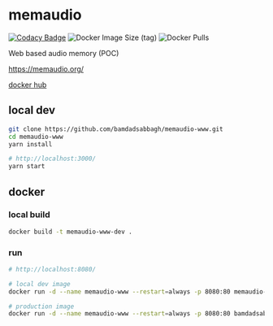 # memaudio

[![Codacy Badge](https://api.codacy.com/project/badge/Grade/06410ab9e15045bd9327eb71e4d8ddf2)](https://app.codacy.com/manual/bamdadsabbagh/memaudio-www?utm_source=github.com&utm_medium=referral&utm_content=bamdadsabbagh/memaudio-www&utm_campaign=Badge_Grade_Dashboard)
![Docker Image Size (tag)](https://img.shields.io/docker/image-size/bamdadsabbagh/memaudio-www/latest)
![Docker Pulls](https://img.shields.io/docker/pulls/bamdadsabbagh/memaudio-www)

Web based audio memory (POC)

<https://memaudio.org/>

[docker hub](https://hub.docker.com/r/bamdadsabbagh/memaudio-www)

## local dev

```bash
git clone https://github.com/bamdadsabbagh/memaudio-www.git
cd memaudio-www
yarn install

# http://localhost:3000/
yarn start
```

## docker

### local build

```bash
docker build -t memaudio-www-dev .
```

### run

```bash
# http://localhost:8080/

# local dev image
docker run -d --name memaudio-www --restart=always -p 8080:80 memaudio-www-dev

# production image
docker run -d --name memaudio-www --restart=always -p 8080:80 bamdadsabbagh/memaudio-www:latest
```
